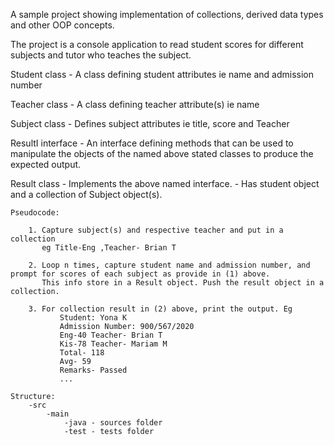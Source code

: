 
   A sample project showing implementation of collections, derived data types and other OOP concepts.
   
   The project is a console application to read student scores for different subjects and tutor who teaches the subject.
   
   Student class
		- A class defining student attributes ie name and admission number
		
   Teacher class
		- A class defining teacher attribute(s) ie  name
   
   Subject class
		- Defines subject attributes ie title, score and Teacher
   
   ResultI interface
		- An interface defining methods that can be used to manipulate the objects of the named above stated classes to produce the expected output.
		
   Result class
		- Implements the above named interface.
		- Has student object and a collection of Subject object(s).
		

	Pseudocode:
	
		1. Capture subject(s) and respective teacher and put in a collection
	       eg Title-Eng ,Teacher- Brian T

	    2. Loop n times, capture student name and admission number, and prompt for scores of each subject as provide in (1) above.
	       This info store in a Result object. Push the result object in a collection.

	    3. For collection result in (2) above, print the output. Eg
	           Student: Yona K
	           Admission Number: 900/567/2020
	           Eng-40 Teacher- Brian T
	           Kis-78 Teacher- Mariam M
	           Total- 118
	           Avg- 59
	           Remarks- Passed
	           ...
			 
	Structure:
		-src
			-main
				-java - sources folder
				-test - tests folder
